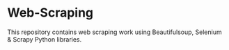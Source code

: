 # Web-Scraping
This repository contains web scraping work using Beautifulsoup, Selenium &amp; Scrapy Python libraries.
